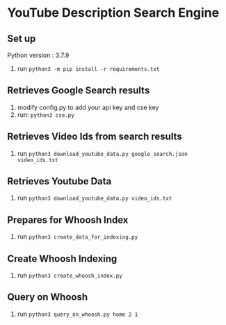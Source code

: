 # YouTube Description Search Engine
## Set up
Python version : 3.7.9
1. run `python3 -m pip install -r requirements.txt`
## Retrieves Google Search results
1. modify config.py to add your api key and cse key
2. run: `python3 cse.py`
## Retrieves Video Ids from search results
1. run `python3 download_youtube_data.py google_search.json video_ids.txt`
## Retrieves Youtube Data
1. run `python3 download_youtube_data.py video_ids.txt`
## Prepares for Whoosh Index
1. run `python3 create_data_for_indexing.py`
## Create Whoosh Indexing
1. run `python3 create_whoosh_index.py`
## Query on Whoosh
1. run `python3 query_on_whoosh.py home 2 1`
